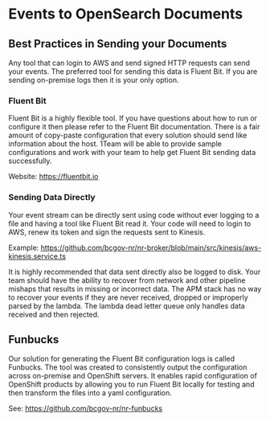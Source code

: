 # Events to OpenSearch Documents

## Best Practices in Sending your Documents

Any tool that can login to AWS and send signed HTTP requests can send your events. The preferred tool for sending this data is Fluent Bit. If you are sending on-premise logs then it is your only option.

### Fluent Bit

Fluent Bit is a highly flexible tool. If you have questions about how to run or configure it then please refer to the Fluent Bit documentation. There is a fair amount of copy-paste configuration that every solution should send like information about the host. 1Team will be able to provide sample configurations and work with your team to help get Fluent Bit sending data successfully.

Website: https://fluentbit.io

### Sending Data Directly

Your event stream can be directly sent using code without ever logging to a file and having a tool like Fluent Bit read it. Your code will need to login to AWS, renew its token and sign the requests sent to Kinesis.

Example: https://github.com/bcgov-nr/nr-broker/blob/main/src/kinesis/aws-kinesis.service.ts

It is highly recommended that data sent directly also be logged to disk. Your team should have the ability to recover from network and other pipeline mishaps that results in missing or incorrect data. The APM stack has no way to recover your events if they are never received, dropped or improperly parsed by the lambda. The lambda dead letter queue only handles data received and then rejected.

## Funbucks

Our solution for generating the Fluent Bit configuration logs is called Funbucks. The tool was created to consistently output the configuration across on-premise and OpenShift servers. It enables rapid configuration of OpenShift products by allowing you to run Fluent Bit locally for testing and then transform the files into a yaml configuration.

See: https://github.com/bcgov-nr/nr-funbucks
